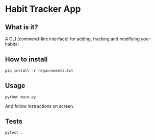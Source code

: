 # Habit Tracker App
## What is it?
A CLI (command-line interface) for adding, tracking and modifying your habits!

## How to install
```
pip install -r requirements.txt
```
## Usage
```
python main.py
```
And follow instructions on screen.
## Tests
```
pytest .
```